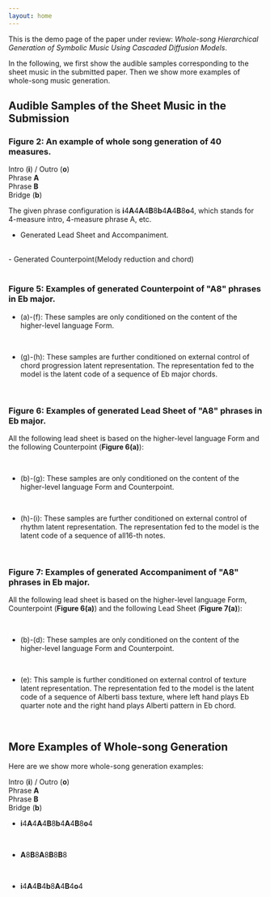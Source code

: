```yaml
---
layout: home
---
```

<head>
    <link rel="stylesheet" href="styles.css">
</head>

<!-- <hr color="#E8E8E8"> -->
<!-- <br> -->

This is the demo page of the paper under review: <i>Whole-song Hierarchical Generation of Symbolic Music Using Cascaded Diffusion Models</i>.

In the following, we first show the audible samples corresponding to the sheet music in the submitted paper. Then we show more examples of whole-song music generation.

## Audible Samples of the Sheet Music in the Submission

### **Figure 2:** An example of whole song generation of 40 measures.

 <!-- Color Legend -->
<div class="legend">
  <div class="legend-item">
    <div class="color-box" style="background-color: #efefef;"></div>
    <span>Intro (<b>i</b>) / Outro (<b>o</b>)</span>
  </div>
  <div class="legend-item">
    <div class="color-box" style="background-color: #faf5eb;"></div>
    <span>Phrase <b>A</b></span>
  </div>
  <div class="legend-item">
    <div class="color-box" style="background-color: #faedf7;"></div>
    <span>Phrase <b>B</b></span>
  </div>
  <div class="legend-item">
    <div class="color-box" style="background-color: #ebeffa;"></div>
    <span>Bridge (<b>b</b>)</span>
  </div>
</div>

The given phrase configuration is **i**4**A**4**A**4**B**8**b**4**A**4**B**8**o**4, which stands for 4-measure intro, 4-measure phrase A, etc.

- Generated Lead Sheet and Accompaniment.
<section id="type1">
    <midi-player src="/media/fig2_melacc.mid" sound-font visualizer="#Vis-fig2-melacc"> </midi-player>
    <midi-visualizer src="/media/fig2_melacc.mid" type="piano-roll" id="Vis-fig2-melacc"> </midi-visualizer>
    <br>
</section>
- Generated Counterpoint(Melody reduction and chord)
<section id="type1">
    <midi-player src="/media/fig2_cp.mid" sound-font visualizer="#Vis-fig2-cp"> </midi-player>
    <midi-visualizer src="/media/fig2_cp.mid" type="piano-roll" id="Vis-fig2-cp"> </midi-visualizer>
</section>
<br>

### **Figure 5:** Examples of generated Counterpoint of "A8" phrases in Eb major.

- (a)-(f): These samples are only conditioned on the content of the higher-level language Form.
<section id="fig5">
    <midi-player src="/media/fig5_a.mid" sound-font visualizer="#Vis-fig5-0"> </midi-player>
    <midi-player src="/media/fig5_b.mid" sound-font visualizer="#Vis-fig5-0"> </midi-player>
    <midi-player src="/media/fig5_c.mid" sound-font visualizer="#Vis-fig5-0"> </midi-player>
    <midi-player src="/media/fig5_d.mid" sound-font visualizer="#Vis-fig5-0"> </midi-player>
    <midi-player src="/media/fig5_e.mid" sound-font visualizer="#Vis-fig5-0"> </midi-player>
    <midi-player src="/media/fig5_f.mid" sound-font visualizer="#Vis-fig5-0"> </midi-player>
    <midi-visualizer type="piano-roll" id="Vis-fig5-0"> </midi-visualizer>
    <br>
</section>

- (g)-(h): These samples are further conditioned on external control of chord progression latent representation. The representation fed to the model is the latent code of a sequence of Eb major chords.
<section id="fig5">
    <midi-player src="/media/fig5_g.mid" sound-font visualizer="#Vis-fig5-1"> </midi-player>
    <midi-player src="/media/fig5_h.mid" sound-font visualizer="#Vis-fig5-1"> </midi-player>
    <midi-visualizer type="piano-roll" id="Vis-fig5-1"> </midi-visualizer>
</section>
<br>

### **Figure 6:** Examples of generated Lead Sheet of "A8" phrases in Eb major.

All the following lead sheet is based on the higher-level language Form and the following Counterpoint (**Figure 6(a)**):
<section id="fig6">
    <midi-player src="/media/fig6_a.mid" sound-font visualizer="#Vis-fig6-a"> </midi-player>
    <midi-visualizer src="/media/fig6_a.mid" type="piano-roll" id="Vis-fig6-a"> </midi-visualizer>
    <br>
</section>

- (b)-(g): These samples are only conditioned on the content of the higher-level language Form and Counterpoint.
<section id="fig6">
    <midi-player src="/media/fig6_b.mid" sound-font visualizer="#Vis-fig6-0"> </midi-player>
    <midi-player src="/media/fig6_c.mid" sound-font visualizer="#Vis-fig6-0"> </midi-player>
    <midi-player src="/media/fig6_d.mid" sound-font visualizer="#Vis-fig6-0"> </midi-player>
    <midi-player src="/media/fig6_e.mid" sound-font visualizer="#Vis-fig6-0"> </midi-player>
    <midi-player src="/media/fig6_f.mid" sound-font visualizer="#Vis-fig6-0"> </midi-player>
    <midi-player src="/media/fig6_g.mid" sound-font visualizer="#Vis-fig6-0"> </midi-player>
    <midi-visualizer type="piano-roll" id="Vis-fig6-0"> </midi-visualizer>
    <br>
</section>

- (h)-(i): These samples are further conditioned on external control of rhythm latent representation. The representation fed to the model is the latent code of a sequence of all16-th notes.
<section id="fig6">
    <midi-player src="/media/fig6_h.mid" sound-font visualizer="#Vis-fig6-1"> </midi-player>
    <midi-player src="/media/fig6_i.mid" sound-font visualizer="#Vis-fig6-1"> </midi-player>
    <midi-visualizer type="piano-roll" id="Vis-fig6-1"> </midi-visualizer>
</section>
<br>

### **Figure 7:** Examples of generated Accompaniment of "A8" phrases in Eb major.

All the following lead sheet is based on the higher-level language Form, Counterpoint (**Figure 6(a)**) and the following Lead Sheet (**Figure 7(a)**):
<section>
    <midi-player src="/media/fig7_a.mid" sound-font visualizer="#Vis-fig7-a"> </midi-player>
    <midi-visualizer src="/media/fig7_a.mid" type="piano-roll" id="Vis-fig7-a"> </midi-visualizer>
    <br>
</section>

- (b)-(d): These samples are only conditioned on the content of the higher-level language Form and Counterpoint.
<section id="acc">
    <midi-player src="/media/fig7_b.mid" sound-font visualizer="#Vis-fig7-0"> </midi-player>
    <midi-player src="/media/fig7_c.mid" sound-font visualizer="#Vis-fig7-0"> </midi-player>
    <midi-player src="/media/fig7_d.mid" sound-font visualizer="#Vis-fig7-0"> </midi-player>
    <midi-visualizer type="piano-roll" id="Vis-fig7-0"> </midi-visualizer>
    <br>
</section>

- (e): This sample is further conditioned on external control of texture latent representation. The representation fed to the model is the latent code of a sequence of Alberti bass texture, where left hand plays Eb quarter note and the right hand plays Alberti pattern in Eb chord.
<section id="acc">
    <midi-player src="/media/fig7_e.mid" sound-font visualizer="#Vis-fig7-1"> </midi-player>
    <midi-visualizer type="piano-roll" id="Vis-fig7-1"> </midi-visualizer>
</section>
<br>

## More Examples of Whole-song Generation

Here are we show more whole-song generation examples:

 <!-- Color Legend -->
<div class="legend">
  <div class="legend-item">
    <div class="color-box" style="background-color: #efefef;"></div>
    <span>Intro (<b>i</b>) / Outro (<b>o</b>)</span>
  </div>
  <div class="legend-item">
    <div class="color-box" style="background-color: #faf5eb;"></div>
    <span>Phrase <b>A</b></span>
  </div>
  <div class="legend-item">
    <div class="color-box" style="background-color: #faedf7;"></div>
    <span>Phrase <b>B</b></span>
  </div>
  <div class="legend-item">
    <div class="color-box" style="background-color: #ebeffa;"></div>
    <span>Bridge (<b>b</b>)</span>
  </div>
</div>

- **i**4**A**4**A**4**B**8**b**4**A**4**B**8**o**4
<section id="type1">
    <midi-player src="/media/more1_0.mid" sound-font visualizer="#Vis-more1"> </midi-player>
    <midi-player src="/media/more1_1.mid" sound-font visualizer="#Vis-more1"> </midi-player>
    <midi-visualizer type="piano-roll" id="Vis-more1"> </midi-visualizer>
    <br>
</section>

- **A**8**B**8**A**8**B**8**B**8
<section id="type2">
    <midi-player src="/media/more2_0.mid" sound-font visualizer="#Vis-more2"> </midi-player>
    <midi-player src="/media/more2_1.mid" sound-font visualizer="#Vis-more2"> </midi-player>
    <midi-visualizer type="piano-roll" id="Vis-more2"> </midi-visualizer>
    <br>
</section>

- **i**4**A**4**B**4**b**8**A**4**B**4**o**4
<section id="type3">
    <midi-player src="/media/more3_0.mid" sound-font visualizer="#Vis-more3"> </midi-player>
    <midi-player src="/media/more3_1.mid" sound-font visualizer="#Vis-more3"> </midi-player>
    <midi-visualizer type="piano-roll" id="Vis-more3"> </midi-visualizer>
</section>



<script
    src="https://cdn.jsdelivr.net/combine/npm/tone@14.7.58,npm/@magenta/music@1.23.1/es6/core.js,npm/focus-visible@5,npm/html-midi-player@1.5.0"></script>

<!-- Thanks <a href="https://cifkao.github.io/html-midi-player/">html-midi-player</a> for the excellent MIDI visualization. -->

